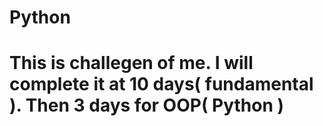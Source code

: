 # Python
# This is challegen of me. I will complete it at 10 days( fundamental ). Then 3 days for OOP( Python )
